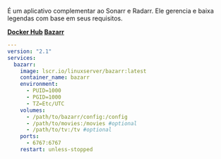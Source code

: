 É um aplicativo complementar ao Sonarr e Radarr. Ele gerencia e baixa legendas com base em seus requisitos.

**[Docker Hub](https://hub.docker.com/r/linuxserver/bazarr) [Bazarr](https://www.bazarr.media/)**


```yaml
---
version: "2.1"
services:
  bazarr:
    image: lscr.io/linuxserver/bazarr:latest
    container_name: bazarr
    environment:
      - PUID=1000
      - PGID=1000
      - TZ=Etc/UTC
    volumes:
      - /path/to/bazarr/config:/config
      - /path/to/movies:/movies #optional
      - /path/to/tv:/tv #optional
    ports:
      - 6767:6767
    restart: unless-stopped
```
